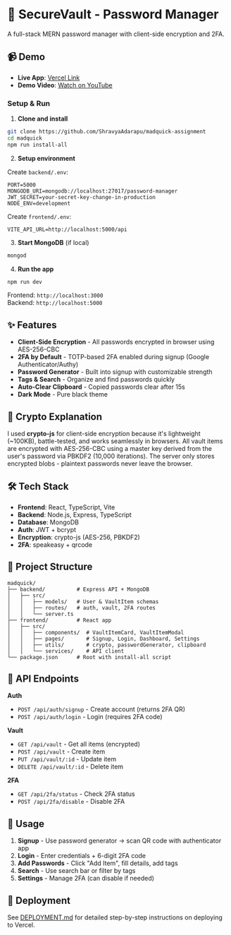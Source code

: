 # 🔐 SecureVault - Password Manager

A full-stack MERN password manager with client-side encryption and 2FA.

## 📹 Demo

- **Live App**: [Vercel Link](YOUR_VERCEL_LINK_HERE)
- **Demo Video**: [Watch on YouTube](YOUR_VIDEO_LINK_HERE)

### Setup & Run

1. **Clone and install**
```bash
git clone https://github.com/ShravyaAdarapu/madquick-assignment
cd madquick
npm run install-all
```

2. **Setup environment**

Create `backend/.env`:
```env
PORT=5000
MONGODB_URI=mongodb://localhost:27017/password-manager
JWT_SECRET=your-secret-key-change-in-production
NODE_ENV=development
```

Create `frontend/.env`:
```env
VITE_API_URL=http://localhost:5000/api
```

3. **Start MongoDB** (if local)
```bash
mongod
```

4. **Run the app**
```bash
npm run dev
```

Frontend: `http://localhost:3000`  
Backend: `http://localhost:5000`

## ✨ Features

- **Client-Side Encryption** - All passwords encrypted in browser using AES-256-CBC
- **2FA by Default** - TOTP-based 2FA enabled during signup (Google Authenticator/Authy)
- **Password Generator** - Built into signup with customizable strength
- **Tags & Search** - Organize and find passwords quickly
- **Auto-Clear Clipboard** - Copied passwords clear after 15s
- **Dark Mode** - Pure black theme

## 🔐 Crypto Explanation

I used **crypto-js** for client-side encryption because it's lightweight (~100KB), battle-tested, and works seamlessly in browsers. All vault items are encrypted with AES-256-CBC using a master key derived from the user's password via PBKDF2 (10,000 iterations). The server only stores encrypted blobs - plaintext passwords never leave the browser.

## 🛠️ Tech Stack

- **Frontend**: React, TypeScript, Vite
- **Backend**: Node.js, Express, TypeScript
- **Database**: MongoDB
- **Auth**: JWT + bcrypt
- **Encryption**: crypto-js (AES-256, PBKDF2)
- **2FA**: speakeasy + qrcode

## 📁 Project Structure

```
madquick/
├── backend/          # Express API + MongoDB
│   ├── src/
│   │   ├── models/   # User & VaultItem schemas
│   │   ├── routes/   # auth, vault, 2FA routes
│   │   └── server.ts
├── frontend/         # React app
│   ├── src/
│   │   ├── components/  # VaultItemCard, VaultItemModal
│   │   ├── pages/       # Signup, Login, Dashboard, Settings
│   │   ├── utils/       # crypto, passwordGenerator, clipboard
│   │   └── services/    # API client
└── package.json      # Root with install-all script
```

## 🔧 API Endpoints

**Auth**
- `POST /api/auth/signup` - Create account (returns 2FA QR)
- `POST /api/auth/login` - Login (requires 2FA code)

**Vault**
- `GET /api/vault` - Get all items (encrypted)
- `POST /api/vault` - Create item
- `PUT /api/vault/:id` - Update item
- `DELETE /api/vault/:id` - Delete item

**2FA**
- `GET /api/2fa/status` - Check 2FA status
- `POST /api/2fa/disable` - Disable 2FA

## 📝 Usage

1. **Signup** - Use password generator → scan QR code with authenticator app
2. **Login** - Enter credentials + 6-digit 2FA code
3. **Add Passwords** - Click "Add Item", fill details, add tags
4. **Search** - Use search bar or filter by tags
5. **Settings** - Manage 2FA (can disable if needed)

## 🚀 Deployment

See [DEPLOYMENT.md](DEPLOYMENT.md) for detailed step-by-step instructions on deploying to Vercel.
